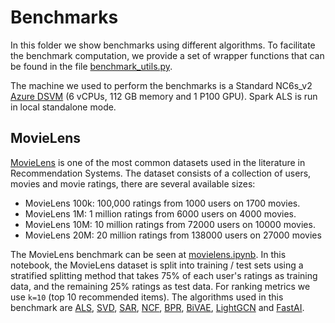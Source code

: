 # Benchmarks

In this folder we show benchmarks using different algorithms. To facilitate the benchmark computation, we provide a set of wrapper functions that can be found in the file [benchmark_utils.py](benchmark_utils.py).

The machine we used to perform the benchmarks is a Standard NC6s_v2 [Azure DSVM](https://azure.microsoft.com/en-us/services/virtual-machines/data-science-virtual-machines/) (6 vCPUs, 112 GB memory and 1 P100 GPU). Spark ALS is run in local standalone mode.

## MovieLens

[MovieLens](https://grouplens.org/datasets/movielens/) is one of the most common datasets used in the literature in Recommendation Systems. The dataset consists of a collection of users, movies and movie ratings, there are several available sizes:

* MovieLens 100k: 100,000 ratings from 1000 users on 1700 movies.
* MovieLens 1M: 1 million ratings from 6000 users on 4000 movies.
* MovieLens 10M: 10 million ratings from 72000 users on 10000 movies.
* MovieLens 20M: 20 million ratings from 138000 users on 27000 movies

The MovieLens benchmark can be seen at [movielens.ipynb](movielens.ipynb). In this notebook, the MovieLens dataset is split into training / test sets using a stratified splitting method that takes 75% of each user's ratings as training data, and the remaining 25% ratings as test data. For ranking metrics we use `k=10` (top 10 recommended items). The algorithms used in this benchmark are [ALS](../00_quick_start/als_movielens.ipynb), [SVD](../02_model_collaborative_filtering/surprise_svd_deep_dive.ipynb), [SAR](../00_quick_start/sar_movielens.ipynb), [NCF](../00_quick_start/ncf_movielens.ipynb), [BPR](../02_model_collaborative_filtering/cornac_bpr_deep_dive.ipynb), [BiVAE](../02_model_collaborative_filtering/cornac_bivae_deep_dive.ipynb), [LightGCN](../02_model_collaborative_filtering/lightgcn_deep_dive.ipynb) and [FastAI](../00_quick_start/fastai_movielens.ipynb).


